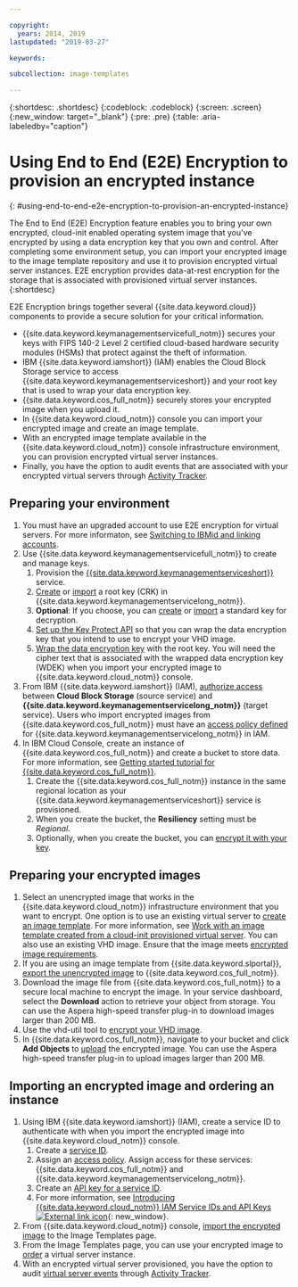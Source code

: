 ```yaml
---

copyright:
  years: 2014, 2019
lastupdated: "2019-03-27"

keywords:

subcollection: image-templates

---
```


{:shortdesc: .shortdesc}
{:codeblock: .codeblock}
{:screen: .screen}
{:new_window: target="_blank"}
{:pre: .pre}
{:table: .aria-labeledby="caption"}


# Using End to End (E2E) Encryption to provision an encrypted instance
{: #using-end-to-end-e2e-encryption-to-provision-an-encrypted-instance}

The End to End (E2E) Encryption feature enables you to bring your own encrypted, cloud-init enabled operating system image that you've encrypted by using a data encryption key that you own and control. After completing some environment setup, you can import your encrypted image to the image template repository and use it to provision encrypted virtual server instances. E2E encryption provides data-at-rest encryption for the storage that is associated with provisioned virtual server instances.
{:shortdesc}

E2E Encryption brings together several {{site.data.keyword.cloud}} components to provide a secure solution for your critical information.

* {{site.data.keyword.keymanagementservicefull_notm}} secures your keys with FIPS 140-2 Level 2 certified cloud-based hardware security modules (HSMs) that protect against the theft of information.
* IBM {{site.data.keyword.iamshort}} (IAM) enables the Cloud Block Storage service to access {{site.data.keyword.keymanagementserviceshort}} and your root key that is used to wrap your data encryption key.
* {{site.data.keyword.cos_full_notm}} securely stores your encrypted image when you upload it.
* In {{site.data.keyword.cloud_notm}} console you can import your encrypted image and create an image template.
* With an encrypted image template available in the {{site.data.keyword.cloud_notm}} console infrastructure environment, you can provision encrypted virtual server instances.
* Finally, you have the option to audit events that are associated with your encrypted virtual servers through [Activity Tracker](/docs/services/cloud-activity-tracker?topic=cloud-activity-tracker-activity_tracker_ov#activity_tracker_ov).

## Preparing your environment

1. You must have an upgraded account to use E2E encryption for virtual servers. For more informaton, see [Switching to IBMid and linking accounts](/docs/account/softlayerlink.html).
2. Use {{site.data.keyword.keymanagementservicefull_notm}} to create and manage keys.
      1. Provision the [{{site.data.keyword.keymanagementserviceshort}}](/docs/services/key-protect?topic=key-protect-provision#provision) service.
      2. [Create](/docs/services/key-protect?topic=key-protect-create-root-keys#create-root-keys) or [import](/docs/services/key-protect?topic=key-protect-import-root-keys#import-root-keys) a root key (CRK) in {{site.data.keyword.keymanagementservicelong_notm}}.
      3. **Optional**: If you choose, you can [create](/docs/services/key-protect?topic=key-protect-create-standard-keys#create-standard-keys) or [import](/docs/services/key-protect?topic=key-protect-import-standard-keys#import-standard-keys) a standard key for decryption.
      4. [Set up the Key Protect API](/docs/services/key-protect?topic=key-protect-set-up-api#set-up-api) so that you can wrap the data encryption key that you intend to use to encrypt your VHD image.
      5. [Wrap the data encryption key](/docs/services/key-protect/wrap-keys.html#wrap-keys) with the root key. You will need the cipher text that is associated with the wrapped data encryption key (WDEK) when you import your encrypted image to {{site.data.keyword.cloud_notm}} console.
3. From IBM {{site.data.keyword.iamshort}} (IAM), [authorize access](/docs/iam?topic=iam-serviceauth#create-auth) between **Cloud Block Storage** (source service) and **{{site.data.keyword.keymanagementservicelong_notm}}** (target service). Users who import encrypted images from {{site.data.keyword.cos_full_notm}} must have an [access policy defined](/docs/iam?topic=iam-userroles#userroles) for {{site.data.keyword.keymanagementservicelong_notm}} in IAM.
4. In IBM Cloud Console, create  an instance of {{site.data.keyword.cos_full_notm}} and create a bucket to store data. For more information, see [Getting started tutorial for {{site.data.keyword.cos_full_notm}}](/docs/services/cloud-object-storage?topic=cloud-object-storage-getting-started-tutorial).
      1. Create the {{site.data.keyword.cos_full_notm}} instance in the same regional location as your {{site.data.keyword.keymanagementserviceshort}} service is provisioned.
      2. When you create the bucket, the **Resiliency** setting must be _Regional_.
      3. Optionally, when you create the bucket, you can [encrypt it with your key](/docs/services/cloud-object-storage/basics?topic=cloud-object-storage-sse-kp#sse-kp).   

## Preparing your encrypted images

1. Select an unencrypted image that works in the {{site.data.keyword.cloud_notm}} infrastructure environment that you want to encrypt. One option is to use an existing virtual server to [create an image template](/docs/infrastructure/image-templates/docs/infrastructure/image-templates?topic=image-templates-creating-an-image-template#creating-an-image-template). For more information, see [Work with an image template created from a cloud-init provisioned virtual server](/docs/infrastructure/image-templates?topic=image-templates-provisioning-with-a-cloud-init-enabled-image#work-with-an-image-template-created-from-a-cloud-init-provisioned-virtual-server). You can also use an existing VHD image. Ensure that the image meets [encrypted image requirements](/docs/infrastructure/image-templates?topic=image-templates-encrypted-image-reqs#encrypted-image-reqs).
2. If you are using an image template from {{site.data.keyword.slportal}}, [export the unencrypted image](/docs/infrastructure/image-templates?topic=image-templates-exporting-an-image-to-ibm-cloud-object-storage) to {{site.data.keyword.cos_full_notm}}.
3. Download the image file from {{site.data.keyword.cos_full_notm}} to a secure local machine to encrypt the image. In your service dashboard, select the **Download** action to retrieve your object from storage. You can use the Aspera high-speed transfer plug-in to download images larger than 200 MB.
4. Use the vhd-util tool to [encrypt your VHD image](/docs/infrastructure/image-templates?topic=image-templates-create-encrypted-image).
5. In {{site.data.keyword.cos_full_notm}}, navigate to your bucket and click **Add Objects** to [upload](/docs/services/cloud-object-storage?topic=cloud-object-storage-upload-data#upload-data) the encrypted image. You can use the Aspera high-speed transfer plug-in to upload images larger than 200 MB.

## Importing an encrypted image and ordering an instance

1. Using IBM {{site.data.keyword.iamshort}} (IAM), create a service ID to authenticate with when you import the encrypted image into {{site.data.keyword.cloud_notm}} console.
      1. Create a [service ID](/docs/iam?topic=iam-serviceids#serviceids).
      2. Assign an [access policy](/docs/iam?topic=iam-serviceidpolicy#serviceidpolicy). Assign access for these services: {{site.data.keyword.cos_full_notm}} and {{site.data.keyword.keymanagementservicelong_notm}}.
      3. Create an [API key for a service ID](/docs/iam?topic=iam-serviceidapikeys#create_service_key).
      4. For more information, see [Introducing {{site.data.keyword.cloud_notm}} IAM Service IDs and API Keys ![External link icon](../../icons/launch-glyph.svg "External link icon")](https://www.ibm.com/blogs/bluemix/2017/10/introducing-ibm-cloud-iam-service-ids-api-keys/){: new_window}.
2. From {{site.data.keyword.cloud_notm}} console, [import the encrypted image](/docs/infrastructure/image-templates?topic=image-templates-import-icos#import-icos) to the Image Templates page.
3. From the Image Templates page, you can use your encrypted image to [order](/docs/infrastructure/image-templates?topic=image-templates-ordering-an-instance-from-an-image-template#ordering-an-instance-from-an-image-template) a virtual server instance.
4. With an encrypted virtual server provisioned, you have the option to audit [virtual server events](/docs/vsi?topic=virtual-servers-at_events#at_events) through [Activity Tracker](/docs/services/cloud-activity-tracker?topic=cloud-activity-tracker-activity_tracker_ov#activity_tracker_ov).
